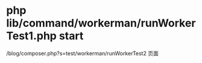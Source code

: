 # php lib/command/workerman/runWorkerTest1.php start 

/blog/composer.php?s=test/workerman/runWorkerTest2   页面
